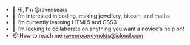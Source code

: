 - 👋 Hi, I’m @ravensears
- 👀 I’m interested in coding, making jewellery, bitcoin, and maths
- 🌱 I’m currently learning HTML5 and CSS3
- 💞️ I’m looking to collaborate on anything you want a novice's help on! 
- 📫 How to reach me ravenrosereynolds@icloud.com
